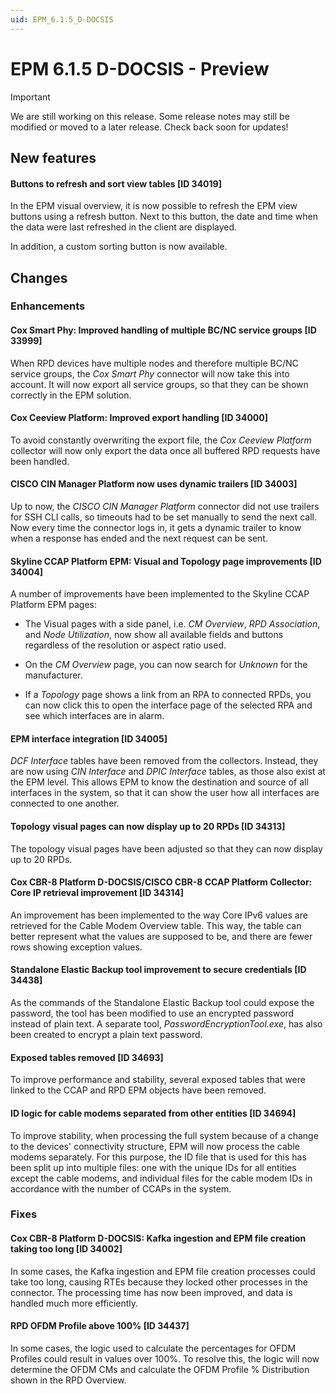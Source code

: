 ```yaml
---
uid: EPM_6.1.5_D-DOCSIS
---
```


# EPM 6.1.5 D-DOCSIS - Preview

> [!IMPORTANT]
> We are still working on this release. Some release notes may still be modified or moved to a later release. Check back soon for updates!

## New features

#### Buttons to refresh and sort view tables [ID 34019]

In the EPM visual overview, it is now possible to refresh the EPM view buttons using a refresh button. Next to this button, the date and time when the data were last refreshed in the client are displayed.

In addition, a custom sorting button is now available.

## Changes

### Enhancements

#### Cox Smart Phy: Improved handling of multiple BC/NC service groups [ID 33999]

When RPD devices have multiple nodes and therefore multiple BC/NC service groups, the *Cox Smart Phy* connector will now take this into account. It will now export all service groups, so that they can be shown correctly in the EPM solution.

#### Cox Ceeview Platform: Improved export handling [ID 34000]

To avoid constantly overwriting the export file, the *Cox Ceeview Platform* collector will now only export the data once all buffered RPD requests have been handled.

#### CISCO CIN Manager Platform now uses dynamic trailers [ID 34003]

Up to now, the *CISCO CIN Manager Platform* connector did not use trailers for SSH CLI calls, so timeouts had to be set manually to send the next call. Now every time the connector logs in, it gets a dynamic trailer to know when a response has ended and the next request can be sent.

#### Skyline CCAP Platform EPM: Visual and Topology page improvements [ID 34004]

A number of improvements have been implemented to the Skyline CCAP Platform EPM pages:

- The Visual pages with a side panel, i.e. *CM Overview*, *RPD Association*, and *Node Utilization*, now show all available fields and buttons regardless of the resolution or aspect ratio used.

- On the *CM Overview* page, you can now search for *Unknown* for the manufacturer.

- If a *Topology* page shows a link from an RPA to connected RPDs, you can now click this to open the interface page of the selected RPA and see which interfaces are in alarm.

#### EPM interface integration [ID 34005]

*DCF Interface* tables have been removed from the collectors. Instead, they are now using *CIN Interface* and *DPIC Interface* tables, as those also exist at the EPM level. This allows EPM to know the destination and source of all interfaces in the system, so that it can show the user how all interfaces are connected to one another.

#### Topology visual pages can now display up to 20 RPDs [ID 34313]

The topology visual pages have been adjusted so that they can now display up to 20 RPDs.

#### Cox CBR-8 Platform D-DOCSIS/CISCO CBR-8 CCAP Platform Collector: Core IP retrieval improvement [ID 34314]

An improvement has been implemented to the way Core IPv6 values are retrieved for the Cable Modem Overview table. This way, the table can better represent what the values are supposed to be, and there are fewer rows showing exception values.

#### Standalone Elastic Backup tool improvement to secure credentials [ID 34438]

As the commands of the Standalone Elastic Backup tool could expose the password, the tool has been modified to use an encrypted password instead of plain text. A separate tool, *PasswordEncryptionTool.exe*, has also been created to encrypt a plain text password.

#### Exposed tables removed [ID 34693]

To improve performance and stability, several exposed tables that were linked to the CCAP and RPD EPM objects have been removed.

#### ID logic for cable modems separated from other entities [ID 34694]

To improve stability, when processing the full system because of a change to the devices' connectivity structure, EPM will now process the cable modems separately. For this purpose, the ID file that is used for this has been split up into multiple files: one with the unique IDs for all entities except the cable modems, and individual files for the cable modem IDs in accordance with the number of CCAPs in the system.

### Fixes

#### Cox CBR-8 Platform D-DOCSIS: Kafka ingestion and EPM file creation taking too long [ID 34002]

In some cases, the Kafka ingestion and EPM file creation processes could take too long, causing RTEs because they locked other processes in the connector. The processing time has now been improved, and data is handled much more efficiently.

#### RPD OFDM Profile above 100% [ID 34437]

In some cases, the logic used to calculate the percentages for OFDM Profiles could result in values over 100%. To resolve this, the logic will now determine the OFDM CMs and calculate the OFDM Profile % Distribution shown in the RPD Overview.

